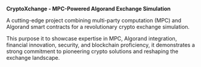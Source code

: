 **CryptoXchange - MPC-Powered Algorand Exchange Simulation**

A cutting-edge project combining multi-party computation (MPC) and Algorand smart contracts for a
revolutionary crypto exchange simulation. 

This purpose it to showcase expertise in MPC, Algorand integration, financial
innovation, security, and blockchain proficiency, it demonstrates a strong commitment to pioneering crypto
solutions and reshaping the exchange landscape.
